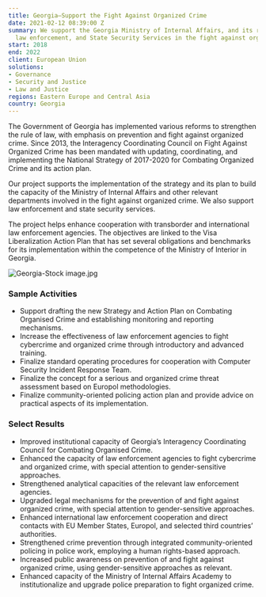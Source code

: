 ```yaml
---
title: Georgia—Support the Fight Against Organized Crime
date: 2021-02-12 08:39:00 Z
summary: We support the Georgia Ministry of Internal Affairs, and its relevant departments,
  law enforcement, and State Security Services in the fight against organized crime.
start: 2018
end: 2022
client: European Union
solutions:
- Governance
- Security and Justice
- Law and Justice
regions: Eastern Europe and Central Asia
country: Georgia
---
```


The Government of Georgia has implemented various reforms to strengthen the rule of law, with emphasis on prevention and fight against organized crime. Since 2013, the Interagency Coordinating Council on Fight Against Organized Crime has been mandated with updating, coordinating, and implementing the National Strategy of 2017-2020 for Combating Organized Crime and its action plan.

Our project supports the implementation of the strategy and its plan to build the capacity of the Ministry of Internal Affairs and other relevant departments involved in the fight against organized crime. We also support law enforcement and state security services.

The project helps enhance cooperation with transborder and international law enforcement agencies. The objectives are linked to the Visa Liberalization Action Plan that has set several obligations and benchmarks for its implementation within the competence of the Ministry of Interior in Georgia. 

![Georgia-Stock image.jpg](/uploads/Georgia-Stock%20image.jpg)
 
### Sample Activities

* Support drafting the new Strategy and Action Plan on Combating Organised Crime and establishing monitoring and reporting mechanisms.
*  Increase the effectiveness of law enforcement agencies to fight cybercrime and organized crime through introductory and advanced training. 
* Finalize standard operating procedures for cooperation with Computer Security Incident Response Team.
* Finalize the concept for a serious and organized crime threat assessment based on Europol methodologies.
* Finalize community-oriented policing action plan and provide advice on practical aspects of its implementation.

### Select Results

* Improved institutional capacity of Georgia’s Interagency Coordinating Council for Combating Organised Crime.
* Enhanced the capacity of law enforcement agencies to fight cybercrime and organized crime, with special attention to gender-sensitive approaches.
* Strengthened analytical capacities of the relevant law enforcement agencies.
* Upgraded legal mechanisms for the prevention of and fight against organized crime, with special attention to gender-sensitive approaches.
* Enhanced international law enforcement cooperation and direct contacts with EU Member States, Europol, and selected third countries’ authorities.
* Strengthened crime prevention through integrated community-oriented policing in police work, employing a human rights-based approach.
* Increased public awareness on prevention of and fight against organized crime, using gender-sensitive approaches as relevant.
* Enhanced capacity of the Ministry of Internal Affairs Academy to institutionalize and upgrade police preparation to fight organized crime.
